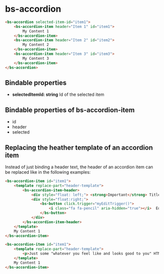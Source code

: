 # bs-accordion

```html
<bs-accordion selected-item-id="item1">
    <bs-accordion-item header="Item 1" id="item1">
        My Content 1
    </bs-accordion-item>
    <bs-accordion-item header="Item 2" id="item2">
        My Content 2
    </bs-accordion-item>
    <bs-accordion-item header="Item 3" id="item3">
        My Content 3
    </bs-accordion-item>
</bs-accordion>
```

## Bindable properties

- **selectedItemId: string** Id of the selected item

## Bindable properties of bs-accordion-item

- id
- header
- selected

## Replacing the heather template of an accordion item

Instead of just binding a header text, the header of an accordion item can be replaced like in the following examples: 

```html
<bs-accordion-item id="item1">
    <template replace-part="header-template">
        <bs-accordion-item-header>
            <div style="float: left;"> <strong>Important</strong> Title</div>
            <div style="float:right;">
                <bs-button click.trigger="myEditTrigger()">
                    <i class="fa fa-pencil" aria-hidden="true"></i>  Edit
                </bs-button>
            </div>
        </bs-accordion-item-header>
    </template>
    My Content 1
</bs-accordion-item>
```

```html
<bs-accordion-item id="item1">
    <template replace-part="header-template">
        <p>Just some "whatever you feel like and looks good to you" HTML code without the look of the standard accordion item header!</p>
    </template>
    My Content 1
</bs-accordion-item>
```


